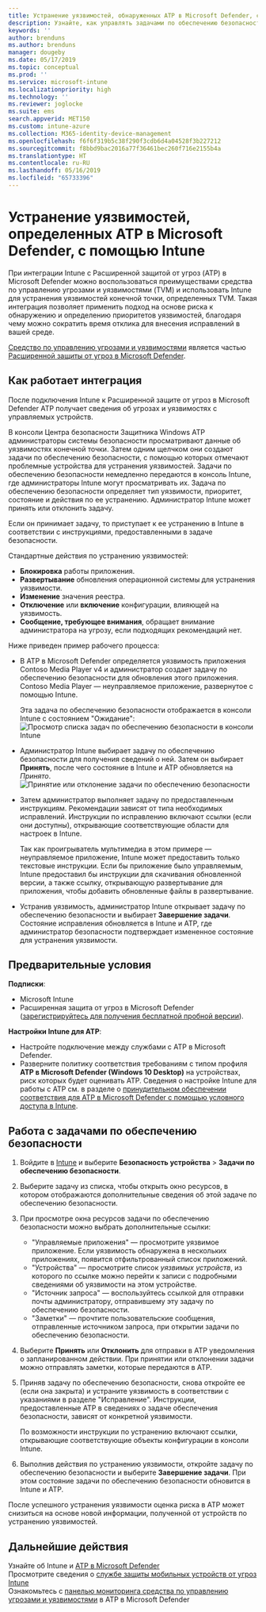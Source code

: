 ```yaml
---
title: Устранение уязвимостей, обнаруженных ATP в Microsoft Defender, с помощью Intune — Azure | Документация Майкрософт
description: Узнайте, как управлять задачами по обеспечению безопасности в средстве по управлению угрозами и уязвимостями (часть Расширенной защиты от угроз (ATP) в Microsoft Defender) из консоли Intune.
keywords: ''
author: brenduns
ms.author: brenduns
manager: dougeby
ms.date: 05/17/2019
ms.topic: conceptual
ms.prod: ''
ms.service: microsoft-intune
ms.localizationpriority: high
ms.technology: ''
ms.reviewer: joglocke
ms.suite: ems
search.appverid: MET150
ms.custom: intune-azure
ms.collection: M365-identity-device-management
ms.openlocfilehash: f6f6f319b5c38f290f3cdb6d4a04528f3b227212
ms.sourcegitcommit: f8bbd9bac2016a77f36461bec260f716e2155b4a
ms.translationtype: HT
ms.contentlocale: ru-RU
ms.lasthandoff: 05/16/2019
ms.locfileid: "65733396"
---
```

# <a name="use-intune-to-remediate-vulnerabilities-identified-by-microsoft-defender-atp"></a>Устранение уязвимостей, определенных ATP в Microsoft Defender, с помощью Intune  

При интеграции Intune с Расширенной защитой от угроз (ATP) в Microsoft Defender можно воспользоваться преимуществами средства по управлению угрозами и уязвимостями (TVM) и использовать Intune для устранения уязвимостей конечной точки, определенных TVM. Такая интеграция позволяет применить подход на основе риска к обнаружению и определению приоритетов уязвимостей, благодаря чему можно сократить время отклика для внесения исправлений в вашей среде.  

[Средство по управлению угрозами и уязвимостями](https://docs.microsoft.com/windows/security/threat-protection/windows-defender-atp/next-gen-threat-and-vuln-mgt) является частью [Расширенной защиты от угроз в Microsoft Defender](https://docs.microsoft.com/windows/security/threat-protection/windows-defender-atp/windows-defender-advanced-threat-protection).  

## <a name="how-integration-works"></a>Как работает интеграция  

После подключения Intune к Расширенной защите от угроз в Microsoft Defender ATP получает сведения об угрозах и уязвимостях с управляемых устройств.  

В консоли Центра безопасности Защитника Windows ATP администраторы системы безопасности просматривают данные об уязвимостях конечной точки. Затем одним щелчком они создают задачи по обеспечению безопасности, с помощью которых отмечают проблемные устройства для устранения уязвимостей. Задачи по обеспечению безопасности немедленно передаются в консоль Intune, где администраторы Intune могут просматривать их. Задача по обеспечению безопасности определяет тип уязвимости, приоритет, состояние и действия по ее устранению. Администратор Intune может принять или отклонить задачу.  

Если он принимает задачу, то приступает к ее устранению в Intune в соответствии с инструкциями, предоставленными в задаче безопасности.  

Стандартные действия по устранению уязвимостей:  
- **Блокировка** работы приложения.  
- **Развертывание** обновления операционной системы для устранения уязвимости.  
- **Изменение** значения реестра.  
- **Отключение** или **включение** конфигурации, влияющей на уязвимость.  
- **Сообщение, требующее внимания**, обращает внимание администратора на угрозу, если подходящих рекомендаций нет.  

Ниже приведен пример рабочего процесса:  
- В ATP в Microsoft Defender определяется уязвимость приложения Contoso Media Player v4 и администратор создает задачу по обеспечению безопасности для обновления этого приложения. Contoso Media Player — неуправляемое приложение, развернутое с помощью Intune.  

  Эта задача по обеспечению безопасности отображается в консоли Intune с состоянием "Ожидание":  
  ![Просмотр списка задач по обеспечению безопасности в консоли Intune](./media/atp-manage-vulnerabilities/temp-security-tasks.png)
 
- Администратор Intune выбирает задачу по обеспечению безопасности для получения сведений о ней.  Затем он выбирает **Принять**, после чего состояние в Intune и ATP обновляется на *Принято*.  
  ![Принятие или отклонение задачи по обеспечению безопасности](./media/atp-manage-vulnerabilities/temp-accept-task.png) 
 
- Затем администратор выполняет задачу по предоставленным инструкциям.  Рекомендации зависят от типа необходимых исправлений. Инструкции по исправлению включают ссылки (если они доступны), открывающие соответствующие области для настроек в Intune. 

  Так как проигрыватель мультимедиа в этом примере — неуправляемое приложение, Intune может предоставить только текстовые инструкции. Если бы приложение было управляемым, Intune предоставил бы инструкции для скачивания обновленной версии, а также ссылку, открывающую развертывание для приложения, чтобы добавить обновленные файлы в развертывание. 

- Устранив уязвимость, администратор Intune открывает задачу по обеспечению безопасности и выбирает **Завершение задачи**.  Состояние исправления обновляется в Intune и ATP, где администратор безопасности подтверждает измененное состояние для устранения уязвимости.  

## <a name="prerequisites"></a>Предварительные условия  

**Подписки**:  
- Microsoft Intune  
- Расширенная защита от угроз в Microsoft Defender ([зарегистрируйтесь для получения бесплатной пробной версии](https://www.microsoft.com/WindowsForBusiness/windows-atp?ocid=docs-wdatp-main-abovefoldlink)).  

**Настройки Intune для ATP**:  
- Настройте подключение между службами с ATP в Microsoft Defender.  
- Разверните политику соответствия требованиям с типом профиля **ATP в Microsoft Defender (Windows 10 Desktop)** на устройствах, риск которых будет оценивать ATP.
  Сведения о настройке Intune для работы с ATP см. в разделе о [принудительном обеспечении соответствия для ATP в Microsoft Defender с помощью условного доступа в Intune](https://docs.microsoft.com/intune/advanced-threat-protection#enable-windows-defender-atp-in-intune).  

## <a name="work-with-security-tasks"></a>Работа с задачами по обеспечению безопасности  

1. Войдите в [Intune](https://go.microsoft.com/fwlink/?linkid=2090973) и выберите **Безопасность устройства** > **Задачи по обеспечению безопасности**.  
2. Выберите задачу из списка, чтобы открыть окно ресурсов, в котором отображаются дополнительные сведения об этой задаче по обеспечению безопасности.  
3. При просмотре окна ресурсов задачи по обеспечению безопасности можно выбрать дополнительные ссылки:  
   - "Управляемые приложения" — просмотрите уязвимое приложение. Если уязвимость обнаружена в нескольких приложениях, появится отфильтрованный список приложений.  
   - "Устройства" — просмотрите список *уязвимых устройств*, из которого по ссылке можно перейти к записи с подробными сведениями об уязвимости на этом устройстве.  
   - "Источник запроса" — воспользуйтесь ссылкой для отправки почты администратору, отправившему эту задачу по обеспечению безопасности.  
   - "Заметки" — прочтите пользовательские сообщения, отправленные источником запроса, при открытии задачи по обеспечению безопасности.  
4. Выберите **Принять** или **Отклонить** для отправки в ATP уведомления о запланированном действии. При принятии или отклонении задачи можно отправлять заметки, которые передаются в ATP.  

5. Приняв задачу по обеспечению безопасности, снова откройте ее (если она закрыта) и устраните уязвимость в соответствии с указаниями в разделе "Исправление".  Инструкции, предоставленные ATP в сведениях о задаче обеспечения безопасности, зависят от конкретной уязвимости.  

   По возможности инструкции по устранению включают ссылки, открывающие соответствующие объекты конфигурации в консоли Intune.  

6. Выполнив действия по устранению уязвимости, откройте задачу по обеспечению безопасности и выберите **Завершение задачи**.  При этом состояние задачи по обеспечению безопасности обновится в Intune и ATP.  

После успешного устранения уязвимости оценка риска в ATP может снизиться на основе новой информации, полученной от устройств по устранению уязвимостей. 

## <a name="next-steps"></a>Дальнейшие действия
Узнайте об Intune и [ATP в Microsoft Defender](https://docs.microsoft.com/intune/advanced-threat-protection)  
Просмотрите сведения о [службе защиты мобильных устройств от угроз Intune](https://docs.microsoft.com/intune/mobile-threat-defense)  
Ознакомьтесь с [панелью мониторинга средства по управлению угрозами и уязвимостями](https://docs.microsoft.com/windows/security/threat-protection/windows-defender-atp/tvm-dashboard-insights) в ATP в Microsoft Defender
